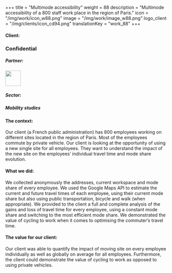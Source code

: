 +++
title = "Multimode accessibility"
weight = 88
description = "Multimode accessibility of a 800 staff work place in the region of Paris."
icon = "/img/work/icon_w88.png"
image = "/img/work/image_w88.png"
logo_client = "/img/clients/icon_cd94.png"
translationKey = "work_88"
+++

<!-- Client -->
<div class="row">
	<div class="col-sm-3"><h4>Client:</h4></div>
	<div class="col-sm-3"> <h3>Confidential</a> </h3> </div>
	<!--   <div class="col-sm-3"><a href = "https://www.valdemarne.fr/" target="_blank"/> <img src="/img/clients/icon_cd94.svg" width="150px"/></a></div>-->
	<!-- <div class="col-sm-3"></div> -->
</div>	

<!-- Partner -->
<div class="row">
	<div class="col-sm-3"><h5>Partner:</h4></div>
	<!--  <div class="col-sm-3"> <h5><a href = "http://www.cdvia.fr/" target="_blank">CDVIA</a> </h4> </div>-->
	<div class="col-sm-3"><a href = "http://www.cdvia.fr/" target="_blank"/> <img src="/img/clients/icon_cdvia.svg" width="48px"/></a></div>
</div>	

<!-- Sector -->
<div class="row">
	<div class="col-sm-3"><h5>Sector:</h4></div>
	<div class="col-sm-3"> <h5>Mobility studies</div>
	<div class="col-sm-3"></div>
</div>	

<h4>The context:</h4> 
<p>
Our client (a French public administration) has 800 employees working on different sites located in the region of Paris. Most of the employees commute by private vehicle. Our client is looking at the opportunity of using a new single site for all employees. They want to understand the impact of the new site on the employees’ individual travel time and mode share evolution.
</p>

<h4>What we did:</h4>
<p>
We collected anonymously the addresses, current workspace and mode share of every employee. We used the Google Maps API to estimate the current and future travel times of each employee, using their current mode share but also using public transportation, bicycle and walk (when appropriate). We provided to the client a full and complete analysis of the gains and loss of travel time for every employee, using a constant mode share and switching to the most efficient mode share.
We demonstrated the value of cycling to work when it comes to optimising the commuter’s travel time.
</p>

<h4>The value for our client:</h4>
<p>
Our client was able to quantify the impact of moving site on every employee individually as well as globally on average for all employees. Furthermore, the client could demonstrate the value of cycling to work as opposed to using private vehicles.
</p>
